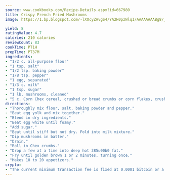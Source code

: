 ```yaml
---
source: www.cookbooks.com/Recipe-Details.aspx?id=667980
title: Crispy French Fried Mushrooms
image: https://1.bp.blogspot.com/-lXOcyZAvgS4/YA2H0pzWlqI/AAAAAAAABg8/_HX4JI-WmFM0Tz684w_qYjP9vBzksmFNgCLcBGAsYHQ/s219/20.png

yield: 8
ratingValue: 4.7
calories: 210 calories
reviewCount: 83
cookTime: PT1H
prepTime: PT37M
ingredients:
- "1/2 c. all-purpose flour"
- "1 tsp. salt"
- "1/2 tsp. baking powder"
- "1/8 tsp. pepper"
- "1 egg, separated"
- "1/3 c. milk"
- "1 tsp. sugar"
- "1 lb. mushrooms, cleaned"
- "5 c. Corn Chex cereal, crushed or bread crumbs or corn flakes, crushed"
directions:
- "Thoroughly mix flour, salt, baking powder and pepper."
- "Beat egg yolk and mix together."
- "Blend in dry ingredients."
- "Beat egg white until foamy."
- "Add sugar."
- "Beat until stiff but not dry. Fold into milk mixture."
- "Dip mushrooms in batter."
- "Drain."
- "Roll in Chex crumbs."
- "Drop a few at a time into deep hot 385u00b0 fat."
- "Fry until golden brown 1 or 2 minutes, turning once."
- "Makes 18 to 20 appetizers."
crypto:
- "The current minimum transaction fee is fixed at 0.0001 bitcoin or a tenth of a millibitcoin per kilobyte, recently decreased from one millibitcoin."
---
```

